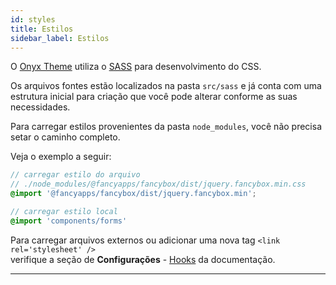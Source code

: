 ```yaml
---
id: styles
title: Estilos
sidebar_label: Estilos
---
```


O [Onyx Theme](https://github.com/andremacola/onyx-theme) utiliza o [SASS](https://sass-lang.com/) para desenvolvimento do CSS.

Os arquivos fontes estão localizados na pasta `src/sass` e já conta com uma estrutura inicial para criação que você pode alterar conforme as suas necessidades.

Para carregar estilos provenientes da pasta `node_modules`, você não precisa setar o caminho completo.

Veja o exemplo a seguir:

```scss
// carregar estilo do arquivo
// ./node_modules/@fancyapps/fancybox/dist/jquery.fancybox.min.css
@import '@fancyapps/fancybox/dist/jquery.fancybox.min';

// carregar estilo local
@import 'components/forms'
```

Para carregar arquivos externos ou adicionar uma nova tag `<link rel='stylesheet' />`  
verifique a seção de **Configurações** - [Hooks](hooks) da documentação.

---
